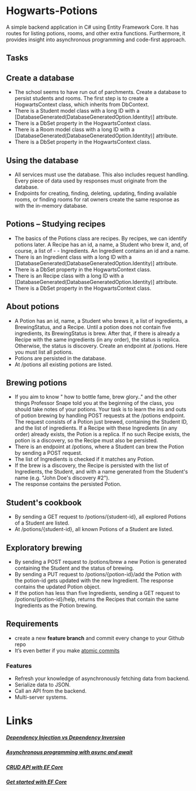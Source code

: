 # Hogwarts-Potions
A simple backend application in C# using Entity Framework Core. It has routes for listing potions, rooms, and other extra functions. Furthermore, it provides insight into asynchronous programming and code-first approach.

## Tasks

## Create a database

- The school seems to have run out of parchments. Create a database to persist students and rooms. The first step is to create a HogwartsContext class, which inherits from DbContext.
- There is a Student model class with a long ID with a [DatabaseGenerated(DatabaseGeneratedOption.Identity)] attribute.
- There is a DbSet<Student> property in the HogwartsContext class.
- There is a Room model class with a long ID with a [DatabaseGenerated(DatabaseGeneratedOption.Identity)] attribute.
- There is a DbSet<Room> property in the HogwartsContext class.

## Using the database

- All services must use the database. This also includes request handling. Every piece of data used by responses must originate from the database.
- Endpoints for creating, finding, deleting, updating, finding available rooms, or finding rooms for rat owners create the same response as with the in-memory database.

## Potions – Studying recipes

- The basics of the Potions class are recipes. By recipes, we can identify potions later. A Recipe has an id, a name, a Student who brew it, and, of course, a list of - - Ingredients. An Ingredient contains an id and a name.
- There is an Ingredient class with a long ID with a [DatabaseGenerated(DatabaseGeneratedOption.Identity)] attribute.
- There is a DbSet<Ingredient> property in the HogwartsContext class.
- There is an Recipe class with a long ID with a [DatabaseGenerated(DatabaseGeneratedOption.Identity)] attribute.
- There is a DbSet<Recipe> property in the HogwartsContext class.

## About potions

- A Potion has an id, name, a Student who brews it, a list of ingredients, a BrewingStatus, and a Recipe. Until a potion does not contain five ingredients, its BrewingStatus is brew. After that, if there is already a Recipe with the same ingredients (in any order), the status is replica. Otherwise, the status is discovery.  Create an endpoint at /potions. Here you must list all potions.
- Potions are persisted in the database.
- At /potions all existing potions are listed.


## Brewing potions

- If you aim to know " how to bottle fame, brew glory.." and the other things Professor Snape told you at the beginning of the class, you should take notes of your potions. Your task is to learn the ins and outs of potion brewing by handling POST requests at the /potions endpoint. The request consists of a Potion just brewed, containing the Student ID, and the list of ingredients. If a Recipe with these Ingredients (in any order) already exists, the Potion is a replica. If no such Recipe exists, the potion is a discovery, so the Recipe must also be persisted.
- There is an endpoint at /potions, where a Student can brew the Potion by sending a POST request.
- The list of Ingredients is checked if it matches any Potion.
- If the brew is a discovery, the Recipe is persisted with the list of Ingredients, the Student, and with a name generated from the Student's name (e.g. "John Doe's discovery #2").
- The response contains the persisted Potion.

## Student's cookbook
- By sending a GET request to /potions/{student-id}, all explored Potions of a Student are listed.
- At /potions/{student-id}, all known Potions of a Student are listed.

## Exploratory brewing

- By sending a POST request to /potions/brew a new Potion is generated containing the Student and the status of brewing.
- By sending a PUT request to /potions/{potion-id}/add the Potion with the potion-id gets updated with the new Ingredient. The response contains the updated Potion object.
- If the potion has less than five Ingredients, sending a GET request to /potions/{potion-id}/help, returns the Recipes that contain the same Ingredients as the Potion brewing.


## Requirements

- create a new **feature branch** and commit every change to your Github repo
- It’s even better if you make [atomic commits](https://en.wikipedia.org/wiki/Atomic_commit)


### Features
- Refresh your knowledge of asynchronously fetching data from backend.
- Serialize data to JSON.
- Call an API from the backend.
- Multi-server systems.


# Links
##### [Dependency Injection vs Dependency Inversion](https://betterprogramming.pub/straightforward-simple-dependency-inversion-vs-dependency-injection-7d8c0d0ed28e)
##### [Asynchronous programming with async and await](https://docs.microsoft.com/en-us/dotnet/csharp/programming-guide/concepts/async/)
##### [CRUD API with EF Core](https://docs.microsoft.com/en-us/aspnet/core/data/ef-mvc/crud?view=aspnetcore-5.0)
##### [Get started with EF Core](https://docs.microsoft.com/en-us/aspnet/core/data/ef-mvc/intro?view=aspnetcore-5.0)
